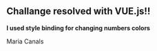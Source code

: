 ## Challange resolved with VUE.js!!

**I used style binding for changing numbers colors**

Maria Canals
